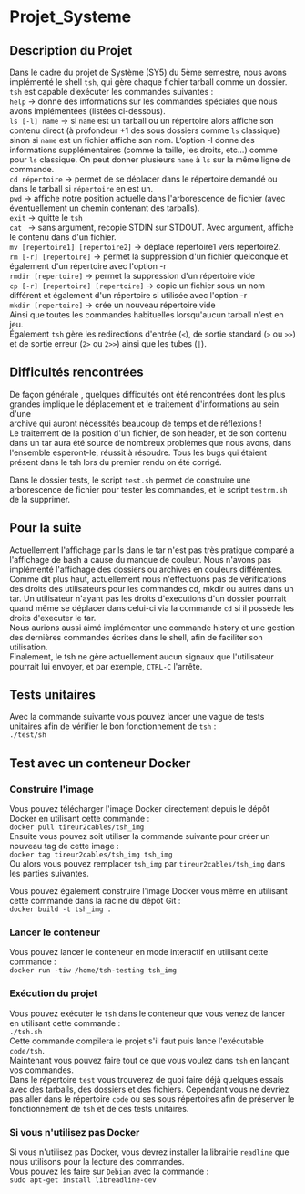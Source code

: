 # Projet_Systeme

## Description du Projet  

Dans le cadre du projet de Système (SY5) du 5ème semestre, nous avons implémenté le shell `tsh`, qui gère chaque fichier tarball comme un dossier.  
`tsh` est capable d’exécuter les commandes suivantes :  
`help` -> donne des informations sur les commandes spéciales que nous avons implémentées (listées ci-dessous).  
`ls [-l] name` -> si `name` est un tarball ou un répertoire alors affiche son contenu direct (à profondeur +1 des sous dossiers comme `ls` classique) sinon si `name` est un fichier affiche son nom. L’option -l donne des informations supplémentaires (comme la taille, les droits, etc...) comme pour `ls` classique. On peut donner plusieurs `name` à `ls` sur la même ligne de commande.  
`cd répertoire` -> permet de se déplacer dans le répertoire demandé ou dans le tarball si `répertoire` en est un.  
`pwd` -> affiche notre position actuelle dans l'arborescence de fichier (avec éventuellement un chemin contenant des tarballs).  
`exit` -> quitte le `tsh`  
`cat ` -> sans argument, recopie STDIN sur STDOUT. Avec argument, affiche le contenu dans d'un fichier.  
`mv [repertoire1] [repertoire2]` -> déplace repertoire1 vers repertoire2.   
`rm [-r] [repertoire]` -> permet la suppression d'un fichier quelconque et également d'un répertoire avec l'option -r  
`rmdir [repertoire]` -> permet la suppression d'un répertoire vide  
`cp [-r] [repertoire] [repertoire]`  -> copie un fichier sous un nom différent et également d'un répertoire si utilisée avec l'option -r  
`mkdir [repertoire]` -> crée un nouveau répertoire vide  
Ainsi que toutes les commandes habituelles lorsqu'aucun tarball n'est en jeu.  
Également `tsh` gère les redirections d'entrée (` < `), de sortie standard (` > ` ou ` >> `) et de sortie erreur (` 2> ` ou ` 2>> `) ainsi que les tubes (`|`).  

## Difficultés rencontrées  


De façon générale , quelques difficultés ont été rencontrées dont les plus grandes implique le déplacement et le traitement d'informations au sein d'une   
archive qui auront nécessités beaucoup de temps et de réflexions !  
Le traitement de la position d'un fichier, de son header, et de son contenu dans un tar aura été source de nombreux problèmes que nous avons, dans l'ensemble esperont-le, 
réussit à résoudre.
Tous les bugs qui étaient présent dans le tsh lors du premier rendu on été corrigé.

Dans le dossier tests, le script `test.sh` permet de construire une arborescence de fichier pour tester les commandes, et le script `testrm.sh` de la supprimer.  

## Pour la suite

Actuellement l'affichage par ls dans le tar n'est pas très pratique comparé a l'affichage de bash a cause du manque de couleur. Nous n'avons pas implémenté l'affichage
des dossiers ou archives en couleurs différentes.  
Comme dit plus haut, actuellement nous n'effectuons pas de vérifications des droits des utilisateurs pour les commandes
cd, mkdir ou autres dans un tar. Un utilisateur n'ayant pas les droits d'executions d'un dossier pourrait quand même se déplacer dans celui-ci via la commande `cd` si 
il possède les droits d'executer le tar.  
Nous aurions aussi aimé implémenter une commande history et une gestion des dernières commandes écrites dans le shell, afin de faciliter son utilisation.  
Finalement, le tsh ne gère actuellement aucun signaux que l'utilisateur pourrait lui envoyer, et par exemple, `CTRL-C` l'arrête. 


## Tests unitaires

Avec la commande suivante vous pouvez lancer une vague de tests unitaires afin de vérifier le bon fonctionnement de `tsh` :  
`./test/sh`  

## Test avec un conteneur Docker

### Construire l'image

Vous pouvez télécharger l'image Docker directement depuis le dépôt Docker en utilisant cette commande :  
`docker pull tireur2cables/tsh_img`  
Ensuite vous pouvez soit utiliser la commande suivante pour créer un nouveau tag de cette image :  
`docker tag tireur2cables/tsh_img tsh_img`  
Ou alors vous pouvez remplacer `tsh_img` par `tireur2cables/tsh_img` dans les parties suivantes.  

Vous pouvez également construire l'image Docker vous même en utilisant cette commande dans la racine du dépôt Git :  
`docker build -t tsh_img .`  

### Lancer le conteneur

Vous pouvez lancer le conteneur en mode interactif en utilisant cette commande :  
`docker run -tiw /home/tsh-testing tsh_img`  

### Exécution du projet

Vous pouvez exécuter le `tsh` dans le conteneur que vous venez de lancer en utilisant cette commande :  
`./tsh.sh`  
Cette commande compilera le projet s'il faut puis lance l'exécutable `code/tsh`.  
Maintenant vous pouvez faire tout ce que vous voulez dans `tsh` en lançant vos commandes.  
Dans le répertoire `test` vous trouverez de quoi faire déjà quelques essais avec des tarballs, des dossiers et des fichiers. Cependant vous ne devriez pas aller dans le répertoire `code` ou ses sous répertoires afin de préserver le fonctionnement de `tsh` et de ces tests unitaires.  

### Si vous n'utilisez pas Docker

Si vous n'utilisez pas Docker, vous devrez installer la librairie `readline` que nous utilisons pour la lecture des commandes.  
Vous pouvez les faire sur `Debian` avec la commande :  
`sudo apt-get install libreadline-dev`  
